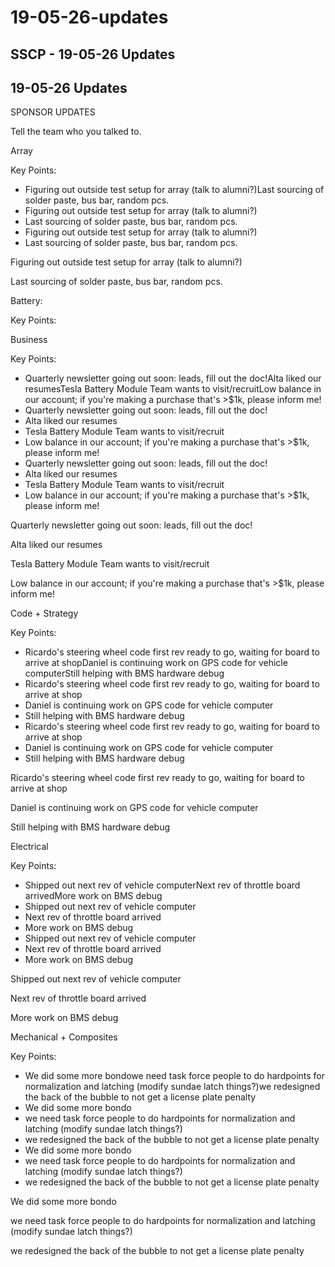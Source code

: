 # 19-05-26-updates

## SSCP - 19-05-26 Updates

## 19-05-26 Updates

SPONSOR UPDATES

Tell the team who you talked to.

Array

Key Points:

* Figuring out outside test setup for array (talk to alumni?)Last sourcing of solder paste, bus bar, random pcs.
* Figuring out outside test setup for array (talk to alumni?)
* Last sourcing of solder paste, bus bar, random pcs.
* Figuring out outside test setup for array (talk to alumni?)
* Last sourcing of solder paste, bus bar, random pcs.

Figuring out outside test setup for array (talk to alumni?)

Last sourcing of solder paste, bus bar, random pcs.

Battery:

Key Points:

Business

Key Points:

* Quarterly newsletter going out soon: leads, fill out the doc!Alta liked our resumesTesla Battery Module Team wants to visit/recruitLow balance in our account; if you're making a purchase that's >$1k, please inform me!
* Quarterly newsletter going out soon: leads, fill out the doc!
* Alta liked our resumes
* Tesla Battery Module Team wants to visit/recruit
* Low balance in our account; if you're making a purchase that's >$1k, please inform me!
* Quarterly newsletter going out soon: leads, fill out the doc!
* Alta liked our resumes
* Tesla Battery Module Team wants to visit/recruit
* Low balance in our account; if you're making a purchase that's >$1k, please inform me!

Quarterly newsletter going out soon: leads, fill out the doc!

Alta liked our resumes

Tesla Battery Module Team wants to visit/recruit

Low balance in our account; if you're making a purchase that's >$1k, please inform me!

Code + Strategy

Key Points:

* Ricardo's steering wheel code first rev ready to go, waiting for board to arrive at shopDaniel is continuing work on GPS code for vehicle computerStill helping with BMS hardware debug
* Ricardo's steering wheel code first rev ready to go, waiting for board to arrive at shop
* Daniel is continuing work on GPS code for vehicle computer
* Still helping with BMS hardware debug
* Ricardo's steering wheel code first rev ready to go, waiting for board to arrive at shop
* Daniel is continuing work on GPS code for vehicle computer
* Still helping with BMS hardware debug

Ricardo's steering wheel code first rev ready to go, waiting for board to arrive at shop

Daniel is continuing work on GPS code for vehicle computer

Still helping with BMS hardware debug

Electrical

Key Points:

* Shipped out next rev of vehicle computerNext rev of throttle board arrivedMore work on BMS debug
* Shipped out next rev of vehicle computer
* Next rev of throttle board arrived
* More work on BMS debug
* Shipped out next rev of vehicle computer
* Next rev of throttle board arrived
* More work on BMS debug

Shipped out next rev of vehicle computer

Next rev of throttle board arrived

More work on BMS debug

Mechanical + Composites

Key Points:

* We did some more bondowe need task force people to do hardpoints for normalization and latching (modify sundae latch things?)we redesigned the back of the bubble to not get a license plate penalty&#x20;
* We did some more bondo
* we need task force people to do hardpoints for normalization and latching (modify sundae latch things?)
* we redesigned the back of the bubble to not get a license plate penalty&#x20;
* We did some more bondo
* we need task force people to do hardpoints for normalization and latching (modify sundae latch things?)
* we redesigned the back of the bubble to not get a license plate penalty&#x20;

We did some more bondo

we need task force people to do hardpoints for normalization and latching (modify sundae latch things?)

we redesigned the back of the bubble to not get a license plate penalty&#x20;

